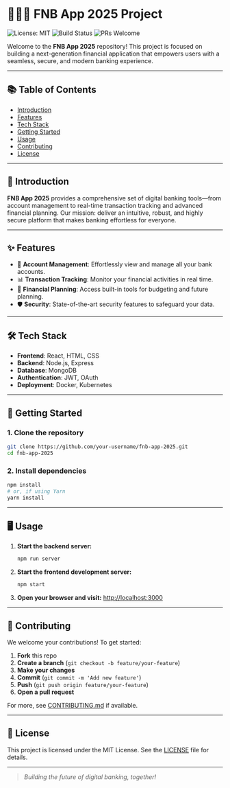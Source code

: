 # 🚀🤖😏 FNB App 2025 Project

![License: MIT](https://img.shields.io/badge/License-MIT-blue.svg)
![Build Status](https://img.shields.io/badge/build-passing-brightgreen)
![PRs Welcome](https://img.shields.io/badge/PRs-welcome-brightgreen)

Welcome to the **FNB App 2025** repository! This project is focused on building a next-generation financial application that empowers users with a seamless, secure, and modern banking experience.

---

## 📚 Table of Contents

- [Introduction](#introduction)
- [Features](#features)
- [Tech Stack](#tech-stack)
- [Getting Started](#getting-started)
- [Usage](#usage)
- [Contributing](#contributing)
- [License](#license)

---

## 🏦 Introduction

**FNB App 2025** provides a comprehensive set of digital banking tools—from account management to real-time transaction tracking and advanced financial planning. Our mission: deliver an intuitive, robust, and highly secure platform that makes banking effortless for everyone.

---

## ✨ Features

- 🔐 **Account Management**: Effortlessly view and manage all your bank accounts.
- 📊 **Transaction Tracking**: Monitor your financial activities in real time.
- 🧮 **Financial Planning**: Access built-in tools for budgeting and future planning.
- 🛡️ **Security**: State-of-the-art security features to safeguard your data.

---

## 🛠️ Tech Stack

- **Frontend**: React, HTML, CSS
- **Backend**: Node.js, Express
- **Database**: MongoDB
- **Authentication**: JWT, OAuth
- **Deployment**: Docker, Kubernetes

---

## 🚀 Getting Started

### 1. Clone the repository
```bash
git clone https://github.com/your-username/fnb-app-2025.git
cd fnb-app-2025
```

### 2. Install dependencies
```bash
npm install
# or, if using Yarn
yarn install
```

---

## 🖥️ Usage

1. **Start the backend server:**
    ```bash
    npm run server
    ```

2. **Start the frontend development server:**
    ```bash
    npm start
    ```

3. **Open your browser and visit:** [http://localhost:3000](http://localhost:3000)

---

## 🤝 Contributing

We welcome your contributions! To get started:

1. **Fork** this repo
2. **Create a branch** (`git checkout -b feature/your-feature`)
3. **Make your changes**
4. **Commit** (`git commit -m 'Add new feature'`)
5. **Push** (`git push origin feature/your-feature`)
6. **Open a pull request**

For more, see [CONTRIBUTING.md](CONTRIBUTING.md) if available.

---

## 📄 License

This project is licensed under the MIT License. See the [LICENSE](LICENSE) file for details.

---

> _Building the future of digital banking, together!_
